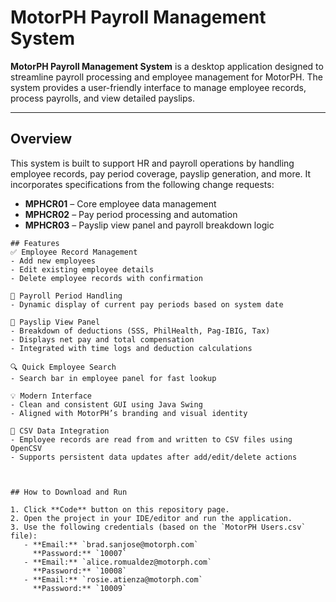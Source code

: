# MotorPH Payroll Management System

**MotorPH Payroll Management System** is a desktop application designed to streamline payroll processing and employee management for MotorPH. The system provides a user-friendly interface to manage employee records, process payrolls, and view detailed payslips.

---

## Overview

This system is built to support HR and payroll operations by handling employee records, pay period coverage, payslip generation, and more. It incorporates specifications from the following change requests:
- **MPHCR01** – Core employee data management
- **MPHCR02** – Pay period processing and automation
- **MPHCR03** – Payslip view panel and payroll breakdown logic

```
## Features
✅ Employee Record Management
- Add new employees
- Edit existing employee details
- Delete employee records with confirmation

📅 Payroll Period Handling
- Dynamic display of current pay periods based on system date

📄 Payslip View Panel
- Breakdown of deductions (SSS, PhilHealth, Pag-IBIG, Tax)
- Displays net pay and total compensation
- Integrated with time logs and deduction calculations

🔍 Quick Employee Search
- Search bar in employee panel for fast lookup

💡 Modern Interface
- Clean and consistent GUI using Java Swing
- Aligned with MotorPH’s branding and visual identity

📁 CSV Data Integration
- Employee records are read from and written to CSV files using OpenCSV
- Supports persistent data updates after add/edit/delete actions



## How to Download and Run

1. Click **Code** button on this repository page.
2. Open the project in your IDE/editor and run the application.
3. Use the following credentials (based on the `MotorPH Users.csv` file):
   - **Email:** `brad.sanjose@motorph.com`
     **Password:** `10007`
   - **Email:** `alice.romualdez@motorph.com`
     **Password:** `10008`
   - **Email:** `rosie.atienza@motorph.com`
     **Password:** `10009`
